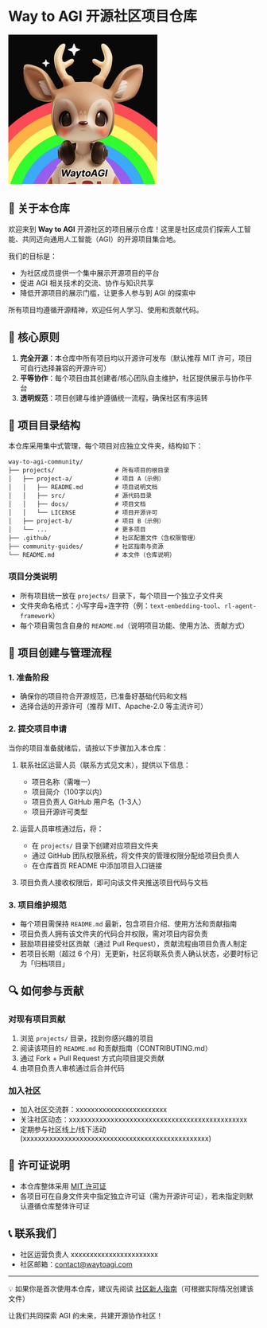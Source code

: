 # Way to AGI 开源社区项目仓库

![Way to AGI Logo](https://github.com/yiming1001/pub_community/blob/master/images/tos-cn-avt-0015_885af608737c059751b4dd0d8f23671a~c5_300x300.jpeg)

## 🌟 关于本仓库

欢迎来到 **Way to AGI** 开源社区的项目展示仓库！这里是社区成员们探索人工智能、共同迈向通用人工智能（AGI）的开源项目集合地。

我们的目标是：
- 为社区成员提供一个集中展示开源项目的平台
- 促进 AGI 相关技术的交流、协作与知识共享
- 降低开源项目的展示门槛，让更多人参与到 AGI 的探索中

所有项目均遵循开源精神，欢迎任何人学习、使用和贡献代码。


## 📜 核心原则

1. **完全开源**：本仓库中所有项目均以开源许可发布（默认推荐 MIT 许可，项目可自行选择兼容的开源许可）
2. **平等协作**：每个项目由其创建者/核心团队自主维护，社区提供展示与协作平台
3. **透明规范**：项目创建与维护遵循统一流程，确保社区有序运转


## 📂 项目目录结构

本仓库采用集中式管理，每个项目对应独立文件夹，结构如下：

```
way-to-agi-community/
├── projects/                 # 所有项目的根目录
│   ├── project-a/            # 项目 A（示例）
│   │   ├── README.md         # 项目说明文档
│   │   ├── src/              # 源代码目录
│   │   ├── docs/             # 项目文档
│   │   └── LICENSE           # 项目开源许可
│   ├── project-b/            # 项目 B（示例）
│   └── ...                   # 更多项目
├── .github/                  # 社区配置文件（含权限管理）
├── community-guides/         # 社区指南与资源
└── README.md                 # 本文件（仓库说明）
```

### 项目分类说明

- 所有项目统一放在 `projects/` 目录下，每个项目一个独立子文件夹
- 文件夹命名格式：小写字母+连字符（例：`text-embedding-tool`、`rl-agent-framework`）
- 每个项目需包含自身的 `README.md`（说明项目功能、使用方法、贡献方式）


## 📝 项目创建与管理流程

### 1. 准备阶段

- 确保你的项目符合开源规范，已准备好基础代码和文档
- 选择合适的开源许可（推荐 MIT、Apache-2.0 等主流许可）

### 2. 提交项目申请

当你的项目准备就绪后，请按以下步骤加入本仓库：

1. 联系社区运营人员（联系方式见文末），提供以下信息：
   - 项目名称（需唯一）
   - 项目简介（100字以内）
   - 项目负责人 GitHub 用户名（1-3人）
   - 项目开源许可类型

2. 运营人员审核通过后，将：
   - 在 `projects/` 目录下创建对应项目文件夹
   - 通过 GitHub 团队权限系统，将文件夹的管理权限分配给项目负责人
   - 在仓库首页 README 中添加项目入口链接

3. 项目负责人接收权限后，即可向该文件夹推送项目代码与文档


### 3. 项目维护规范

- 每个项目需保持 `README.md` 最新，包含项目介绍、使用方法和贡献指南
- 项目负责人拥有该文件夹的代码合并权限，需对项目内容负责
- 鼓励项目接受社区贡献（通过 Pull Request），贡献流程由项目负责人制定
- 若项目长期（超过 6 个月）无更新，社区将联系负责人确认状态，必要时标记为「归档项目」


## 🔍 如何参与贡献

### 对现有项目贡献

1. 浏览 `projects/` 目录，找到你感兴趣的项目
2. 阅读该项目的 `README.md` 和贡献指南（CONTRIBUTING.md）
3. 通过 Fork + Pull Request 方式向项目提交贡献
4. 由项目负责人审核通过后合并代码

### 加入社区

- 加入社区交流群：xxxxxxxxxxxxxxxxxxxxxxxx
- 关注社区动态：xxxxxxxxxxxxxxxxxxxxxxxxxxxxxxxxxxxxxxxxxxxxxxx
- 定期参与社区线上/线下活动(xxxxxxxxxxxxxxxxxxxxxxxxxxxxxxxxxxxxxxxxxxxxxxxxx)


## 📜 许可证说明

- 本仓库整体采用 [MIT 许可证](LICENSE)
- 各项目可在自身文件夹中指定独立许可证（需为开源许可证），若未指定则默认遵循仓库整体许可证


## 📞 联系我们

- 社区运营负责人 xxxxxxxxxxxxxxxxxxxxxxx
- 社区邮箱：contact@waytoagi.com


---

💡 如果你是首次使用本仓库，建议先阅读 [社区新人指南](community-guides/newcomer-guide.md)（可根据实际情况创建该文件）

让我们共同探索 AGI 的未来，共建开源协作社区！
